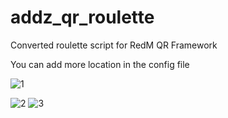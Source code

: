# addz_qr_roulette
 Converted roulette script for RedM QR Framework
 
 You can add more location in the config file


![1](https://user-images.githubusercontent.com/6275693/207878876-9d5b1101-e3ba-4cbb-a051-3c93f35624f1.PNG)

![2](https://user-images.githubusercontent.com/6275693/207878929-93ebcce6-50c9-4f06-9192-95b54458cece.PNG)
![3](https://user-images.githubusercontent.com/6275693/207878966-21441384-7fc4-49ca-91da-c80b51afda00.PNG)
